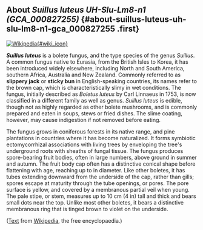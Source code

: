 About *Suillus luteus UH-Slu-Lm8-n1 (GCA\_000827255)* {#about-suillus-luteus-uh-slu-lm8-n1-gca_000827255 .first}
-----------------------------------------------------

[![Wikipedia](/img/wikipedia_logo_v2_en.png){#wiki_icon}](http://en.wikipedia.org/wiki/Suillus_luteus)

***Suillus luteus*** is a bolete fungus, and the type species of the
genus *Suillus*. A common fungus native to Eurasia, from the British
Isles to Korea, it has been introduced widely elsewhere, including North
and South America, southern Africa, Australia and New Zealand. Commonly
referred to as **slippery jack** or **sticky bun** in English-speaking
countries, its names refer to the brown cap, which is characteristically
slimy in wet conditions. The fungus, initially described as *Boletus
luteus* by Carl Linnaeus in 1753, is now classified in a different
family as well as genus. *Suillus luteus* is edible, though not as
highly regarded as other bolete mushrooms, and is commonly prepared and
eaten in soups, stews or fried dishes. The slime coating, however, may
cause indigestion if not removed before eating.

The fungus grows in coniferous forests in its native range, and pine
plantations in countries where it has become naturalized. It forms
symbiotic ectomycorrhizal associations with living trees by enveloping
the tree\'s underground roots with sheaths of fungal tissue. The fungus
produces spore-bearing fruit bodies, often in large numbers, above
ground in summer and autumn. The fruit body cap often has a distinctive
conical shape before flattening with age, reaching up to in diameter.
Like other boletes, it has tubes extending downward from the underside
of the cap, rather than gills; spores escape at maturity through the
tube openings, or pores. The pore surface is yellow, and covered by a
membranous partial veil when young. The pale stipe, or stem, measures up
to 10 cm (4 in) tall and thick and bears small dots near the top. Unlike
most other boletes, it bears a distinctive membranous ring that is
tinged brown to violet on the underside.

([Text](http://en.wikipedia.org/wiki/Suillus_luteus) from
[Wikipedia](http://en.wikipedia.org/), the free encyclopaedia.)
